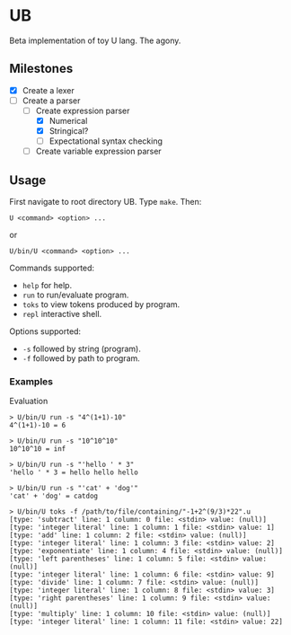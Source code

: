 # UB

Beta implementation of toy U lang. The agony.

## Milestones

* [x] Create a lexer
* [ ] Create a parser
  * [ ] Create expression parser
    * [x] Numerical
    * [x] Stringical?
    * [ ] Expectational syntax checking
  * [ ] Create variable expression parser

## Usage

First navigate to root directory UB.
Type `make`.
Then:
```
U <command> <option> ...
```
or
```
U/bin/U <command> <option> ...
```

Commands supported: 
* `help` for help.
* `run` to run/evaluate program.
* `toks` to view tokens produced by program.
* `repl`  interactive shell.

Options supported:
* `-s` followed by string (program).
* `-f` followed by path to program.

### Examples
Evaluation
```
> U/bin/U run -s "4^(1+1)-10"
4^(1+1)-10 = 6

> U/bin/U run -s "10^10^10"
10^10^10 = inf

> U/bin/U run -s "'hello ' * 3"
'hello ' * 3 = hello hello hello

> U/bin/U run -s "'cat' + 'dog'"
'cat' + 'dog' = catdog
```

```
> U/bin/U toks -f /path/to/file/containing/"-1+2^(9/3)*22".u
[type: 'subtract' line: 1 column: 0 file: <stdin> value: (null)]
[type: 'integer literal' line: 1 column: 1 file: <stdin> value: 1]
[type: 'add' line: 1 column: 2 file: <stdin> value: (null)]
[type: 'integer literal' line: 1 column: 3 file: <stdin> value: 2]
[type: 'exponentiate' line: 1 column: 4 file: <stdin> value: (null)]
[type: 'left parentheses' line: 1 column: 5 file: <stdin> value: (null)]
[type: 'integer literal' line: 1 column: 6 file: <stdin> value: 9]
[type: 'divide' line: 1 column: 7 file: <stdin> value: (null)]
[type: 'integer literal' line: 1 column: 8 file: <stdin> value: 3]
[type: 'right parentheses' line: 1 column: 9 file: <stdin> value: (null)]
[type: 'multiply' line: 1 column: 10 file: <stdin> value: (null)]
[type: 'integer literal' line: 1 column: 11 file: <stdin> value: 22]
```
